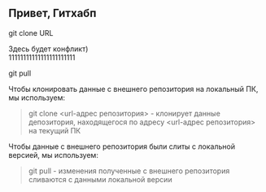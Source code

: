 ## Привет, Гитхабп

git clone URL

Здесь будет конфликт)  
11111111111111111111111

git pull

Чтобы клонировать данные с внешнего репозитория на локальный ПК, мы используем:  
> git clone <url-адрес репозитория> - клонирует данные депозитория, находящегося по адресу <url-адрес репозитория> на текущий ПК  

Чтобы данные с внешнего репозитория были слиты с локальной версией, мы используем:  
> git pull - изменения полученные с внешнего репозитория сливаются с данными локальной версии  